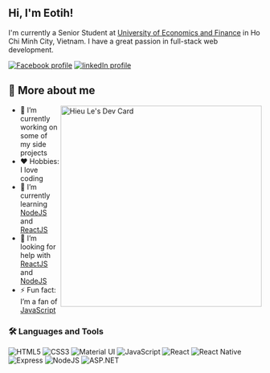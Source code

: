 <!-- markdownlint-disable MD033 -->
<!-- markdownlint-disable MD041 -->

<h2>
  Hi, I'm Eotih!
</h2>

I'm currently a Senior Student at [University of Economics and Finance](https://www.uef.edu.vn/en) in Ho Chi Minh City, Vietnam. I have a great passion in full-stack web development.

[![Facebook profile](https://img.shields.io/badge/Facebook-1877f2?style=for-the-badge&logo=facebook&logoColor=white)](https://www.facebook.com/eotihvn/)
[![linkedIn profile](https://img.shields.io/badge/LinkedIn-0077b5?style=for-the-badge&logo=linkedin&logoColor=white)](https://www.linkedin.com/in/eotih/)

## 👦 More about me

<a href="https://app.daily.dev/letronghieu"><img src="https://api.daily.dev/devcards/43313659a4ea4172a9bcb4f0b1c421b9.png?r=224"  align="right" width="400" alt="Hieu Le's Dev Card"/></a>

- 🔭 I’m currently working on some of my side projects
- ❤️ Hobbies: I love coding
- 🌱 I’m currently learning [NodeJS](https://nodejs.org/en/) and [ReactJS](https://reactjs.org/)
- 🤔 I’m looking for help with [ReactJS](https://reactjs.org/) and [NodeJS](https://nodejs.org/)
- ⚡ Fun fact: I’m a fan of [JavaScript](https://developer.mozilla.org/en-US/docs/Web/JavaScript)


### 🛠️ Languages and Tools

![HTML5](https://img.shields.io/badge/HTML5-e07035?style=for-the-badge&logo=html5&logoColor=ffffff)
![CSS3](https://img.shields.io/badge/CSS3-2965f1?style=for-the-badge&logo=css3&logoColor=ffffff)
![Material UI](https://img.shields.io/badge/MATERIAL%20UI-06B6D4?style=for-the-badge)
![JavaScript](https://img.shields.io/badge/JavaScript-323330?style=for-the-badge&logo=javascript&logoColor=f0db4f)
![React](https://img.shields.io/badge/React-20232a?style=for-the-badge&logo=react&logoColor=5fd9fb)
![React Native](https://img.shields.io/badge/React%20Native-282c34?style=for-the-badge&logo=react&logoColor=61dafb)
![Express](https://img.shields.io/badge/Express-404d59?style=for-the-badge&logo=express&logoColor=61dafb)
![NodeJS](https://img.shields.io/badge/Node.js-3e863d?style=for-the-badge&logo=node.js&logoColor=ffffff)
![ASP.NET](https://img.shields.io/badge/ASP.NET%20MVC-black?style=for-the-badge&logo=dotnet&logoColor=ffffff)
